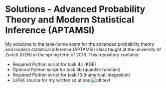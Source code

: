 # Solutions - Advanced Probability Theory and Modern Statistical Inference (APTAMSI)
My solutions to the take-home exam for the advanced probability theory and modern statistical inference (APTAMSI) class taught at the university of Zurich (UZH) in the spring term of 2016. This repository contains:
- Required Python script for task 4c (KDE)
- Optional Python script for task 5b (quantile function)
- Required Python script for task 13 (numerical integration)
- LaTeX source for my written solutions
 ![alt text](http://i.imgur.com/RBkRLBh.png "KDE")
